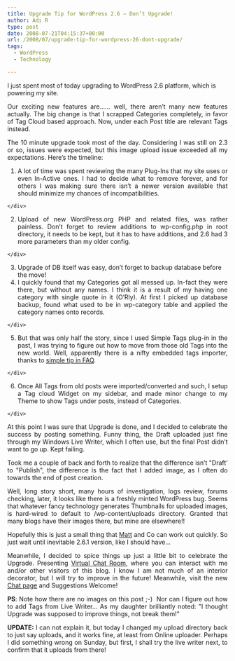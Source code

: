 ```yaml
---
title: Upgrade Tip for WordPress 2.6 – Don’t Upgrade!
author: Adi R
type: post
date: 2008-07-21T04:15:37+00:00
url: /2008/07/upgrade-tip-for-wordpress-26-dont-upgrade/
tags:
  - WordPress
  - Technology

---
```

I just spent most of today upgrading to WordPress 2.6 platform, which is powering my site.

<p align="justify">
  Our exciting new features are&#8230;&#8230; well, there aren&#8217;t many new features actually. The big change is that I scrapped Categories completely, in favor of Tag Cloud based approach. Now, under each Post title are relevant Tags instead.
</p>

<p align="justify">
  The 10 minute upgrade took most of the day. Considering I was still on 2.3 or so, issues were expected, but this image upload issue exceeded all my expectations. Here&#8217;s the timeline:
</p>

  1. <div align="justify">
      A lot of time was spent reviewing the many Plug-Ins that my site uses or even In-Active ones. I had to decide what to remove forever, and for others I was making sure there isn&#8217;t a newer version available that should minimize my chances of incompatibilities.
    </div>

  2. <div align="justify">
      Upload of new WordPress.org PHP and related files, was rather painless. Don&#8217;t forget to review additions to wp-config.php in root directory, it needs to be kept, but it has to have additions, and 2.6 had 3 more parameters than my older config.
    </div>

  3. Upgrade of DB itself was easy, don&#8217;t forget to backup database before the move!
  4. <div align="justify">
      I quickly found that my Categories got all messed up. In-fact they were there, but without any names. I think it is a result of my having one category with single quote in it (O&#8217;Rly). At first I picked up database backup, found what used to be in wp-category table and applied the category names onto records.
    </div>

  5. <div align="justify">
      But that was only half the story, since I used Simple Tags plug-in in the past, I was trying to figure out how to move from those old Tags into the new world. Well, apparently there is a nifty embedded tags importer, thanks to <a href="http://wordpress.org/extend/plugins/simple-tags/faq/" target="_blank">simple tip in FAQ</a>.
    </div>

  6. <div align="justify">
      Once All Tags from old posts were imported/converted and such, I setup a Tag cloud Widget on my sidebar, and made minor change to my Theme to show Tags under posts, instead of Categories.
    </div>

<p align="justify">
  At this point I was sure that Upgrade is done, and I decided to celebrate the success by posting something. Funny thing, the Draft uploaded just fine through my Windows Live Writer, which I often use, but the final Post didn&#8217;t want to go up. Kept failing.
</p>

<p align="justify">
  Took me a couple of back and forth to realize that the difference isn&#8217;t "Draft&#8217; to "Publish", the difference is the fact that I added image, as I often do towards the end of post creation.
</p>

<p align="justify">
  Well, long story short, many hours of investigation, logs review, forums checking, later, it looks like there is a freshly minted WordPress bug. Seems that whatever fancy technology generates Thumbnails for uploaded images, is hard-wired to default to /wp-content/uploads directory. Granted that many blogs have their images there, but mine are elsewhere!!
</p>

<p align="justify">
  Hopefully this is just a small thing that <a href="http://ma.tt/">Matt</a> and Co can work out quickly. So just wait until inevitable 2.6.1 version, like I should have&#8230;
</p>

<p align="justify">
  Meanwhile, I decided to spice things up just a little bit to celebrate the Upgrade. Presenting <a href="http://www.adir1.com/chat/" target="_blank">Virtual Chat Room</a>, where you can interact with me and/or other visitors of this blog. I know I am not much of an interior decorator, but I will try to improve in the future! Meanwhile, visit the new <a href="http://www.adir1.com/chat/" target="_blank">Chat page</a> and Suggestions Welcome!
</p>

<p align="justify">
  <strong>PS</strong>: Note how there are no images on this post ;-)&#160; Nor can I figure out how to add Tags from Live Writer&#8230; As my daughter brilliantly noted: "I thought Upgrade was supposed to improve things, not break them!"
</p>

<p align="justify">
  <strong>UPDATE:</strong> I can not explain it, but today I changed my upload directory back to just say uploads, and it works fine, at least from Online uploader. Perhaps I did something wrong on Sunday, but first, I shall try the live writer next, to confirm that it uploads from there!
</p>